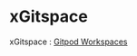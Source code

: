 # xGitspace
xGitspace : [Gitpod Workspaces](https://gitpod.io/#https://github.com/N4veenNK/xGitspace)

